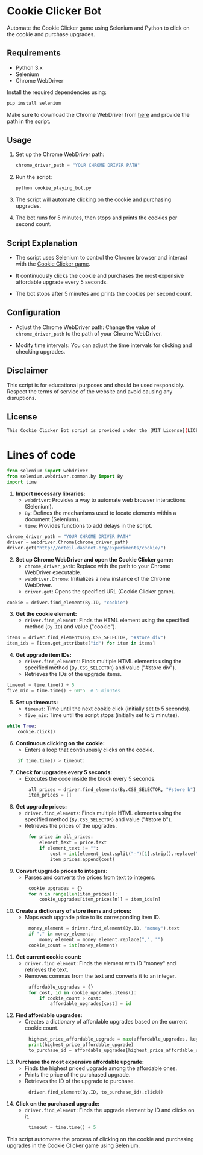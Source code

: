 
# Cookie Clicker Bot

Automate the Cookie Clicker game using Selenium and Python to click on the cookie and purchase upgrades.

## Requirements

- Python 3.x
- Selenium
- Chrome WebDriver

Install the required dependencies using:

```bash
pip install selenium
```

Make sure to download the Chrome WebDriver from [here](https://sites.google.com/chromium.org/driver/) and provide the path in the script.

## Usage

1. Set up the Chrome WebDriver path:
    ```python
    chrome_driver_path = "YOUR CHROME DRIVER PATH"
    ```

2. Run the script:
    ```bash
    python cookie_playing_bot.py
    ```

3. The script will automate clicking on the cookie and purchasing upgrades.

4. The bot runs for 5 minutes, then stops and prints the cookies per second count.

## Script Explanation

- The script uses Selenium to control the Chrome browser and interact with the [Cookie Clicker game](http://orteil.dashnet.org/experiments/cookie/).

- It continuously clicks the cookie and purchases the most expensive affordable upgrade every 5 seconds.

- The bot stops after 5 minutes and prints the cookies per second count.

## Configuration

- Adjust the Chrome WebDriver path: Change the value of `chrome_driver_path` to the path of your Chrome WebDriver.

- Modify time intervals: You can adjust the time intervals for clicking and checking upgrades.

## Disclaimer

This script is for educational purposes and should be used responsibly. Respect the terms of service of the website and avoid causing any disruptions.

## License

``` bash
This Cookie Clicker Bot script is provided under the [MIT License](LICENSE).
```

# Lines of code
```python
from selenium import webdriver
from selenium.webdriver.common.by import By
import time
```

1. **Import necessary libraries:**
   - `webdriver`: Provides a way to automate web browser interactions (Selenium).
   - `By`: Defines the mechanisms used to locate elements within a document (Selenium).
   - `time`: Provides functions to add delays in the script.

```python
chrome_driver_path = "YOUR CHROME DRIVER PATH"
driver = webdriver.Chrome(chrome_driver_path)
driver.get("http://orteil.dashnet.org/experiments/cookie/")
```

2. **Set up Chrome WebDriver and open the Cookie Clicker game:**
   - `chrome_driver_path`: Replace with the path to your Chrome WebDriver executable.
   - `webdriver.Chrome`: Initializes a new instance of the Chrome WebDriver.
   - `driver.get`: Opens the specified URL (Cookie Clicker game).

```python
cookie = driver.find_element(By.ID, "cookie")
```

3. **Get the cookie element:**
   - `driver.find_element`: Finds the HTML element using the specified method (`By.ID`) and value ("cookie").

```python
items = driver.find_elements(By.CSS_SELECTOR, "#store div")
item_ids = [item.get_attribute("id") for item in items]
```

4. **Get upgrade item IDs:**
   - `driver.find_elements`: Finds multiple HTML elements using the specified method (`By.CSS_SELECTOR`) and value ("#store div").
   - Retrieves the IDs of the upgrade items.

```python
timeout = time.time() + 5
five_min = time.time() + 60*5  # 5 minutes
```

5. **Set up timeouts:**
   - `timeout`: Time until the next cookie click (initially set to 5 seconds).
   - `five_min`: Time until the script stops (initially set to 5 minutes).

```python
while True:
    cookie.click()
```

6. **Continuous clicking on the cookie:**
   - Enters a loop that continuously clicks on the cookie.

```python
    if time.time() > timeout:
```

7. **Check for upgrades every 5 seconds:**
   - Executes the code inside the block every 5 seconds.

```python
        all_prices = driver.find_elements(By.CSS_SELECTOR, "#store b")
        item_prices = []
```

8. **Get upgrade prices:**
   - `driver.find_elements`: Finds multiple HTML elements using the specified method (`By.CSS_SELECTOR`) and value ("#store b").
   - Retrieves the prices of the upgrades.

```python
        for price in all_prices:
            element_text = price.text
            if element_text != "":
                cost = int(element_text.split("-")[1].strip().replace(",", ""))
                item_prices.append(cost)
```

9. **Convert upgrade prices to integers:**
   - Parses and converts the prices from text to integers.

```python
        cookie_upgrades = {}
        for n in range(len(item_prices)):
            cookie_upgrades[item_prices[n]] = item_ids[n]
```

10. **Create a dictionary of store items and prices:**
    - Maps each upgrade price to its corresponding item ID.

```python
        money_element = driver.find_element(By.ID, "money").text
        if "," in money_element:
            money_element = money_element.replace(",", "")
        cookie_count = int(money_element)
```

11. **Get current cookie count:**
    - `driver.find_element`: Finds the element with ID "money" and retrieves the text.
    - Removes commas from the text and converts it to an integer.

```python
        affordable_upgrades = {}
        for cost, id in cookie_upgrades.items():
            if cookie_count > cost:
                affordable_upgrades[cost] = id
```

12. **Find affordable upgrades:**
    - Creates a dictionary of affordable upgrades based on the current cookie count.

```python
        highest_price_affordable_upgrade = max(affordable_upgrades, key=int)
        print(highest_price_affordable_upgrade)
        to_purchase_id = affordable_upgrades[highest_price_affordable_upgrade]
```

13. **Purchase the most expensive affordable upgrade:**
    - Finds the highest priced upgrade among the affordable ones.
    - Prints the price of the purchased upgrade.
    - Retrieves the ID of the upgrade to purchase.

```python
        driver.find_element(By.ID, to_purchase_id).click()
```

14. **Click on the purchased upgrade:**
    - `driver.find_element`: Finds the upgrade element by ID and clicks on it.

```python
        timeout = time.time() + 5
```



This script automates the process of clicking on the cookie and purchasing upgrades in the Cookie Clicker game using Selenium.
